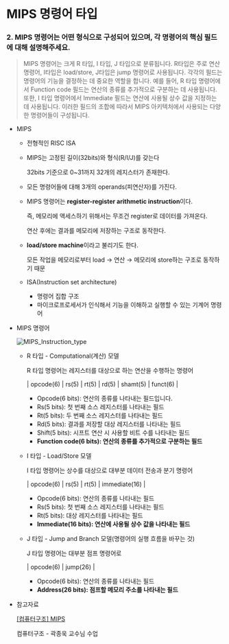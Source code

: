 # MIPS 명령어 타입

### 2. MIPS 명령어는 어떤 형식으로 구성되어 있으며, 각 명령어의 핵심 필드에 대해 설명해주세요.

> MIPS 명령어는 크게 R 타입, I 타입, J 타입으로 분류됩니다.
R타입은 주로 연산 명령어, I타입은 load/store, J타입은 jump 명령어로 사용됩니다.
각각의 필드는 명령어의 기능을 결정하는 데 중요한 역할을 합니다. 예를 들어, R 타입 명령어에서 Function code 필드는 연산의 종류를 추가적으로 구분하는 데 사용됩니다. 또한, I 타입 명령어에서 Immediate 필드는 연산에 사용될 상수 값을 지정하는 데 사용됩니다. 이러한 필드의 조합에 따라서 MIPS 아키텍처에서 사용되는 다양한 명령어들이 구성됩니다.
> 

- MIPS
    - 전형적인 RISC ISA
    - MIPS는 고정된 길이(32bits)와 형식(R/I/J)를 갖는다
        
        32bits 기준으로 0~31까지 32개의 레지스터가 존재한다.
        
    - 모든 명령어들에 대해 3개의 operands(피연산자)를 가진다.
    - MIPS 명령어는 **register-register arithmetic instruction**이다.
        
        즉, 메모리에 액세스하기 위해서는 무조건 register로 데이터를 가져온다.
        
        연산 후에는 결과를 메모리에 저장하는 구조로 동작한다.
        
    - **load/store machine**이라고 불리기도 한다.
        
        모든 작업을 메모리로부터 load → 연산 → 메모리에 store하는 구조로 동작하기 때문
        
    - ISA(Instruction set architecture)
        - 명령어 집합 구조
        - 마이크로프로세서가 인식해서 기능을 이해하고 실행할 수 있는 기계어 명령어
    
- MIPS 명령어
    
    ![MIPS_Instruction_type](https://user-images.githubusercontent.com/88701965/228523543-f0eb58bd-d3e8-4e1b-a515-8c6f70ec3195.png)
    
    - R 타입 - Computational(계산) 모델
        
        R 타입 명령어는 레지스터를 대상으로 하는 연산을 수행하는 명령어
        
        | opcode(6) | rs(5) | rt(5) | rd(5) | shamt(5) | funct(6) |
        
        - Opcode(6 bits): 연산의 종류를 나타내는 필드입니다.
        - Rs(5 bits): 첫 번째 소스 레지스터를 나타내는 필드
        - Rt(5 bits): 두 번째 소스 레지스터를 나타내는 필드
        - Rd(5 bits): 결과를 저장할 대상 레지스터를 나타내는 필드
        - Shift(5 bits): 시프트 연산 시 사용할 비트 수를 나타내는 필드
        - **Function code(6 bits): 연산의 종류를 추가적으로 구분하는 필드**
    - I 타입 - Load/Store 모델
        
        I 타입 명령어는 상수를 대상으로 대부분 데이터 전송과 분기 명령어
        
        | opcode(6) | rs(5) | rt(5) | immediate(16) |
        
        - Opcode(6 bits): 연산의 종류를 나타내는 필드
        - Rs(5 bits): 첫 번째 소스 레지스터를 나타내는 필드
        - Rt(5 bits): 대상 레지스터를 나타내는 필드
        - **Immediate(16 bits): 연산에 사용될 상수 값을 나타내는 필드**
    - J 타입 - Jump and Branch 모델(명령어의 실행 흐름을 바꾸는 것)
        
        J 타입 명령어는 대부분 점프 명령어로
        
        | opcode(6) |      jump(26)     |
        
        - Opcode(6 bits): 연산의 종류를 나타내는 필드
        - **Address(26 bits): 점프할 메모리 주소를 나타내는 필드**
- 참고자료
    
    [[컴퓨터구조] MIPS](https://velog.io/@apphia39/컴퓨터구조-MIPS)
    
    컴퓨터구조 - 곽종욱 교수님 수업